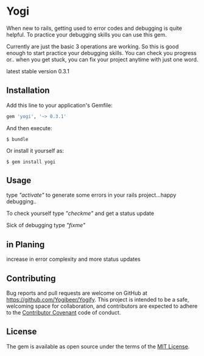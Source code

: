 # Yogi

When new to rails, getting used to error codes and debugging is quite helpful.
To practice your debugging skills you can use this gem.

Currently are just the basic 3 operations are working.
So this is good enough to start practice your debugging skills.
You can check you progress or..
when you get stuck,  you can fix your project anytime with just one word.

latest stable version 0.3.1

## Installation

Add this line to your application's Gemfile:

```ruby
gem 'yogi', '~> 0.3.1'
```

And then execute:

    $ bundle

Or install it yourself as:

    $ gem install yogi

## Usage

type _"activate"_ to generate some errors in your rails project...happy debugging..

To check yourself type _"checkme"_ and get a status update

Sick of debugging type _"fixme"_

## in Planing

increase in error complexity and more status updates


## Contributing

Bug reports and pull requests are welcome on GitHub at https://github.com/Yogibeer/Yogify. This project is intended to be a safe, welcoming space for collaboration, and contributors are expected to adhere to the [Contributor Covenant](http://contributor-covenant.org) code of conduct.


## License

The gem is available as open source under the terms of the [MIT License](http://opensource.org/licenses/MIT).
